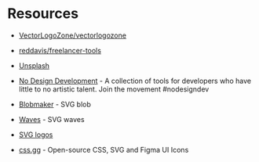 # Resources

- [VectorLogoZone/vectorlogozone](https://github.com/VectorLogoZone/vectorlogozone)

- [reddavis/freelancer-tools](https://github.com/reddavis/freelancer-tools)

- [Unsplash](https://unsplash.com/)

- [No Design Development](https://nodesign.dev/) - A collection of tools for developers who have little to no artistic talent. Join the movement #nodesigndev

- [Blobmaker](https://www.blobmaker.app/) - SVG blob

- [Waves](https://getwaves.io/) - SVG waves

- [SVG logos](https://svgporn.com/)

- [css.gg](https://github.com/astrit/css.gg) - Open-source CSS, SVG and Figma UI Icons
